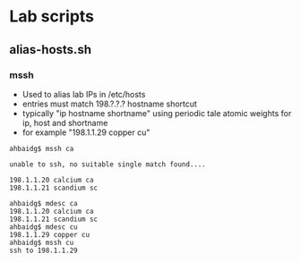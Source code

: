 # Lab scripts

## alias-hosts.sh
### mssh 
- Used to alias lab IPs in /etc/hosts
- entries must match 198.?.?.? hostname shortcut
- typically "ip hostname shortname" using periodic tale atomic weights for ip, host and shortname
- for example "198.1.1.29 copper cu"

```
ahbaidg$ mssh ca

unable to ssh, no suitable single match found....

198.1.1.20 calcium ca
198.1.1.21 scandium sc

ahbaidg$ mdesc ca
198.1.1.20 calcium ca
198.1.1.21 scandium sc
ahbaidg$ mdesc cu
198.1.1.29 copper cu
ahbaidg$ mssh cu
ssh to 198.1.1.29
```
